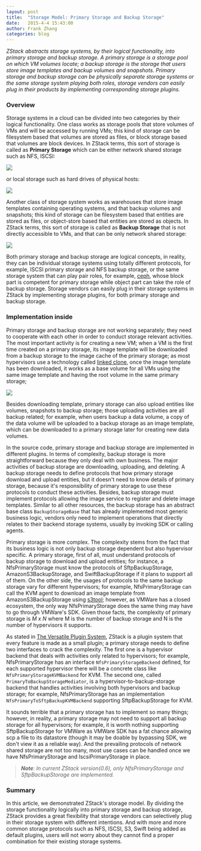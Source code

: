 ```yaml
---
layout: post
title:  "Storage Model: Primary Storage and Backup Storage"
date:   2015-4-4 15:43:00
author: Frank Zhang
categories: blog
---
```


*ZStack abstracts storage systems, by their logical functionality, into primary storage and backup storage. A primary storage is a storage
pool on which VM volumes locate; a backup storage is the storage that users store image templates and backup volumes and
snapshots. Primary storage and backup storage can be physically separate storage systems or the same storage system playing both roles, storage
vendors can easily plug in their products by implementing corresponding storage plugins.*

### Overview

Storage systems in a cloud can be divided into two categories by their logical functionality. One class works as storage pools
that store volumes of VMs and will be accessed by running VMs; this kind of storage can be filesystem based that
volumes are stored as files, or block storage based that volumes are block devices. In ZStack terms,
this sort of storage is called as **Primary Storage** which can be either network shared storage such as NFS, ISCSI: 

<img src="../../images/blogs/scalability/storage1.png" class="center-img img-responsive">

or local storage such as hard drives of physical hosts:

<img src="../../images/blogs/scalability/storage2.png" class="center-img img-responsive">

Another class of storage system works as warehouses that store image templates containing operating systems, and that backup
volumes and snapshots; this kind of storage can be filesystem based that entities are stored as files,
or object-store based that entities are stored as objects. In ZStack terms, this sort of storage is called as **Backup Storage** that
is not directly accessible to VMs, and that can be only network shared storage:

<img src="../../images/blogs/scalability/storage3.png" class="center-img img-responsive">

Both primary storage and backup storage are logical concepts, in reality, they can be individual storage systems using totally
different protocols, for example, ISCSI primary storage and NFS backup storage, or the same storage system that can play pair roles,
for example, [ceph](http://ceph.com/), whose block part is competent for primary storage while object part can take the role of backup storage. 
Storage vendors can easily plug in their storage systems in ZStack by implementing storage plugins, for both primary storage and backup storage.

### Implementation inside

Primary storage and backup storage are not working separately; they need to cooperate with each other in order to conduct storage
relevant activities. The most important activity is for creating a new VM; when a VM is the first time created on a primary storage, its
image template will be downloaded from a backup storage to the image cache of the primary storage; as most hypervisors use a technology
called [linked clone](https://www.vmware.com/support/ws55/doc/ws_clone_overview.html), once the image template has been downloaded,
it works as a base volume for all VMs using the same image template and having the root volume in the same primary storage;

<img src="../../images/blogs/scalability/storage4.png" class="center-img img-responsive">

Besides downloading template, primary storage can also upload entities like volumes, snapshots to backup storage; those
uploading activities are all backup related; for example, when users backup a data volume, a copy of the data volume will be uploaded
to a backup storage as an image template, which can be downloaded to a primary storage later for creating new data volumes.

In the source code, primary storage and backup storage are implemented in different plugins. In terms of complexity, backup storage
is more straightforward because they only deal with own business. The major activities of backup storage are downloading, uploading, and deleting.
A backup storage needs to define protocols that how primary storage download and upload entities, but it doesn't need to know details of
primary storage, because it's responsibility of primary storage to use these protocols to conduct these activities. Besides, backup storage must
implement protocols allowing the image service to register and delete image templates. Similar to all other resources, the backup storage has an abstract base
class `BackupStorageBase` that has already implemented most generic business logic, vendors only need to implement operations that directly relates to
their backend storage systems, usually by invoking SDK or calling agents.

Primary storage is more complex. The complexity stems from the fact that its business logic is not only backup storage dependent but also hypervisor
specific. A primary storage, first of all, must understand protocols of backup storage to download and upload entities; for instance, a NfsPrimaryStorage
must know the protocols of SftpBackupStorage, AmazonS3BackupStorage, and SwiftBackupStorage if it plans to support all of them. On the other side, the usages
of protocols to the same backup storage vary for different hypervisors; for example, NfsPrimaryStorage can call the KVM agent to download an image
template from AmazonS3BackupStorage using [s3tool](http://s3tools.org/s3cmd); however, as VMWare has a closed ecosystem, the only way NfsPrimaryStorage does
the same thing may have to go through VMWare's SDK. Given those facts, the complexity of primary storage is *M x N* where M is the number of backup storage
and N is the number of hypervisors it supports.

As stated in [The Versatile Plugin System](plugin.html), ZStack is a plugin system that every feature is made as a small plugin; a primary storage
needs to define two interfaces to crack the complexity. The first one is a hypervisor backend that deals with activities only related to hypervisors;
for example, NfsPrimaryStorage has an interface `NfsPrimaryStorageBackend` defined, for each supported hypervisor there will be a concrete class like
`NfsPrimaryStorageKVMBackend` for KVM. The second one, called `PrimaryToBackupStorageMediator`, is a hypervisor-to-backup-storage backend that handles activities
involving both hypervisors and backup storage; for example, NfsPrimaryStorage has an implementation `NfsPrimaryToSftpBackupKVMBackend` supporting SftpBackupStorage for KVM.

It sounds terrible that a primary storage has to implement so many things; however, in reality, a primary storage may not need
to support all backup storage for all hypervisors; for example, it is worth nothing supporting SftpBackupStorage for VMWare as VMWare SDK
has a fat chance allowing scp a file to its datastore (though it may be doable by bypassing SDK, we don't view it as a reliable way). And the
prevailing protocols of network shared storage are not too many, most use cases can be handled once we have NfsPrimaryStorage and IscsiPrimaryStorage
in place.

>***Note**: In current ZStack version(0.6), only NfsPrimaryStorage and SftpBackupStorage are implemented.*


### Summary

In this article, we demonstrated ZStack's storage model. By dividing the storage functionality logically into primary storage and
backup storage, ZStack provides a great flexibility that storage vendors can selectively plug in their storage system with different intentions. 
And with more and more common storage protocols such as NFS, ISCSI, S3, Swift being added as default plugins, users will not worry
about they cannot find a proper combination for their existing storage systems.




